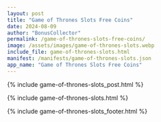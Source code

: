 ```yaml
---
layout: post
title: "Game of Thrones Slots Free Coins"
date: 2024-08-09
author: "BonusCollector"
permalink: /game-of-thrones-slots-free-coins/
image: /assets/images/game-of-thrones-slots.webp
include_file: game-of-thrones-slots.html
manifest: /manifests/game-of-thrones-slots.json
app_name: "Game of Thrones Slots Free Coins"
---
```


{% include game-of-thrones-slots_post.html %}

{% include game-of-thrones-slots.html %}

{% include game-of-thrones-slots_footer.html %}